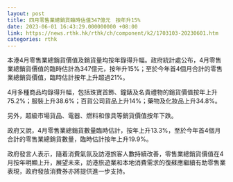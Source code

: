 ```yaml
---
layout: post
title: 四月零售業總銷貨臨時估值347億元　按年升15%
date: 2023-06-01 16:43:29.000000000 +08:00
link: https://news.rthk.hk/rthk/ch/component/k2/1703103-20230601.htm
categories: rthk
---
```


本港4月零售業總銷貨價值及銷貨量均按年錄得升幅。政府統計處公布，4月零售業總銷貨價值的臨時估計為347億元，按年升15%；至於今年首4個月合計的零售業總銷貨價值，臨時估計按年上升超過21%。

4月多種商品均錄得升幅，包括珠寶首飾、鐘錶及名貴禮物的銷貨價值按年上升75.2%；服裝上升38.6%；百貨公司貨品上升14%；藥物及化妝品上升34.8%。

另外，超級市場貨品、電器、燃料和傢具等銷貨價值按年下跌。

政府又說，4月零售業總銷貨數量臨時估計，按年上升13.3%，至於今年首4個月合計的零售業總銷貨數量，臨時估計按年上升19.9%。

政府發言人表示，隨着消費氣氛及訪港旅客人數持續改善，零售業總銷貨價值在4月按年明顯上升，展望未來，訪港旅遊業和本地消費需求的復蘇應繼續有助零售業表現，政府發放消費券亦將提供進一步支持。
